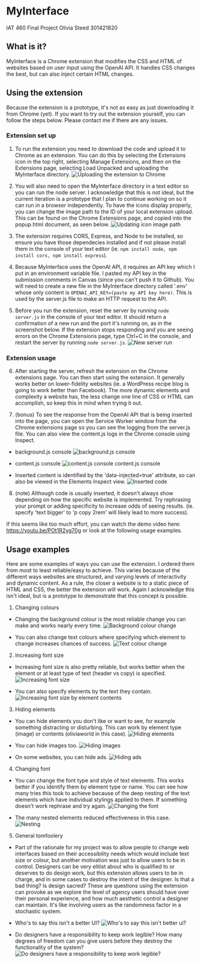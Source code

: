 # MyInterface
IAT 460 Final Project
Olivia Steed 
301421820

## What is it?
MyInterface is a Chrome extension that modifies the CSS and HTML of websites based on user input using the OpenAI API. It handles CSS changes the best, but can also inject certain HTML changes. 

## Using the extension
Because the extension is a prototype, it's not as easy as just downloading it from Chrome (yet). If you want to try out the extension yourself, you can follow the steps below. Please contact me if there are any issues.

### Extension set up
1. To run the extension you need to download the code and upload it to Chrome as an extension. You can do this by selecting the Extensions icon in the top right, selecting Manage Extensions, and then on the Extensions page, selecting Load Unpacked and uploading the MyInterface directory.
![Uploading the extension to Chrome](readme_images/image.png)

2. You will also need to open the MyInterface directory in a text editor so you can run the node server. I acknowledge that this is not ideal, but the current iteration is a prototype that I plan to continue working on so it can run in a browser independently. To have the icons display properly, you can change the image path to the ID of your local extension upload. This can be found on the Chrome Extensions page, and copied into the popup.html document, as seen below. 
![Updating icon image path](readme_images/image-3.png)

3. The extension requires CORS, Express, and Node to be installed, so ensure you have those dependecies installed and if not please install them in the console of your text editor (ie. `npm install node, npm install cors, npm install express`).

4. Because MyInterface uses the OpenAI API, it requires an API key which I put in an environment variable file. I pasted my API key in the submission comments in Canvas (since you can't push it to Github). You will need to create a new file in the MyInterface directory called '.env' whose only content is `OPENAI_API_KEY=(paste my API key here)`. This is used by the server.js file to make an HTTP request to the API.

5. Before you run the extension, reset the server by running `node server.js` in the console of your text editor. It should return a confirmation of a new run and the port it's running on, as in the screenshot below. If the extension stops responding and you are seeing errors on the Chrome Extensions page, type Ctrl+C in the console, and restart the server by running `node server.js`.
![New server run](readme_images/image-1.png)

### Extension usage
6. After starting the server, refresh the extension on the Chrome extensions page. You can then start using the extension. It generally works better on lower-fidelity websites (ie. a WordPress recipe blog is going to work better than Facebook). The more dynamic elements and complexity a website has, the less change one line of CSS or HTML can accomplish, so keep this in mind when trying it out.

7. (bonus) To see the response from the OpenAI API that is being inserted into the page, you can open the Service Worker window from the Chrome extensions page so you can see the logging from the server.js file. You can also view the content.js logs in the Chrome console using Inspect.  
- background.js console
![background.js console](readme_images/image-4.png)

- content.js console
![content.js console](readme_images/image-5.png)
content.js console

- Inserted content is identified by the 'data-injected=true' attribute, so can also be viewed in the Elements Inspect view.
![Inserted code](readme_images/image-6.png)

8. (note) Although code is usually inserted, it doesn't always show depending on how the specific website is implemented. Try rephrasing your prompt or adding specificity to increase odds of seeing results. (ie. specify 'text bigger' to 'p copy 2rem' will likely lead to more success).

If this seems like too much effort, you can watch the demo video here: https://youtu.be/POt1R2yg70g or look at the following usage examples.

## Usage examples
Here are some examples of ways you can use the extension. I ordered them from most to least reliable/easy to achieve. This varies because of the different ways websites are structured, and varying levels of interactivity and dynamic content. As a rule, the closer a website is to a static piece of HTML and CSS, the better the extension will work. Again I acknowledge this isn't ideal, but is a prototype to demonstrate that this concept is possible.

1. Changing colours 
- Changing the background colour is the most reliable change you can make and works nearly every time.
![Background colour change](readme_images/image1.png)

- You can also change text colours where specifying which element to change increases chances of success.
![Text colour change](readme_images/image-11.png)

2. Increasing font size
- Increasing font size is also pretty reliable, but works better when the element or at least type of text (header vs copy) is specified.
![Increasing font size](readme_images/image-12.png)

- You can also specify elements by the text they contain.
![Increasing font size by element contents](readme_images/image-13.png)

3. Hiding elements
- You can hide elements you don't like or want to see, for example something distracting or disturbing. This can work by element type (image) or contents (oliviaworld in this case).
![Hiding elements](readme_images/image-14.png)

- You can hide images too.
![Hiding images](readme_images/image-18.png)

- On some websites, you can hide ads.
![Hiding ads](readme_images/image-15.png)

4. Changing font
- You can change the font type and style of text elements. This works better if you identify them by element type or name. You can see how many tries this took to achieve because of the deep nesting of the text elements which have individual stylings applied to them. If something doesn't work rephrase and try again.
![Changing the font](readme_images/image-17.png)

- The many nested elements reduced effectiveness in this case.
![Nesting](readme_images/image-16.png)

5. General tomfoolery
- Part of the rationale for my project was to allow people to change web interfaces based on their accessibility needs which would include text size or colour, but another motivation was just to allow users to be in control. Designers can be very elitist about who is qualified to or deserves to do design work, but this extension allows users to be in charge, and in some cases to destroy the intent of the designer. Is that a bad thing? Is design sacred? These are questions using the extension can provoke as we explore the level of agency users should have over their personal experience, and how much aesthetic control a designer can maintain. It's like involving users as the randomness factor in a stochastic system.

- Who's to say this isn't a better UI?
![Who's to say this isn't better ui?](readme_images/image-19.png)

- Do designers have a responsibility to keep work legible? How many degrees of freedom can you give users before they destroy the functionality of the system?
![Do designers have a responsibility to keep work legible?](readme_images/image-110.png)